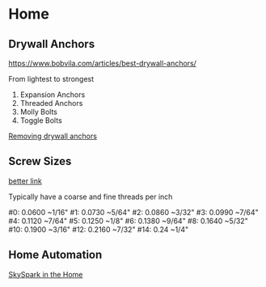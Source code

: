 # Home

## Drywall Anchors
https://www.bobvila.com/articles/best-drywall-anchors/

From lightest to strongest
1. Expansion Anchors
2. Threaded Anchors
3. Molly Bolts
4. Toggle Bolts

[Removing drywall anchors](https://www.bobvila.com/articles/how-to-remove-drywall-anchors/)

## Screw Sizes

[better link](https://www.engineeringtoolbox.com/us-machine-screw-diameters-d_1459.html)

Typically have a coarse and fine threads per inch

#0:  0.0600  ~1/16"
#1:  0.0730  ~5/64"
#2:  0.0860  ~3/32"
#3:  0.0990  ~7/64"
#4:  0.1120  ~7/64"
#5:  0.1250  ~1/8"
#6:  0.1380  ~9/64"
#8:  0.1640  ~5/32"
#10: 0.1900  ~3/16"
#12: 0.2160  ~7/32"
#14: 0.24    ~1/4"

## Home Automation

[SkySpark in the Home](https://www.automatedbuildings.com/news/jul21/articles/adam/210617023801adam.html)
